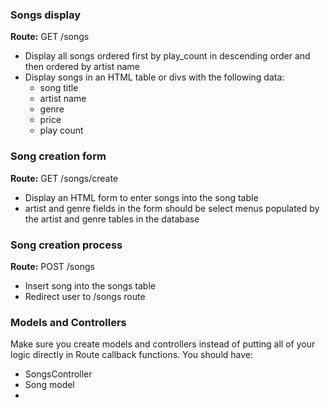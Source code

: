 

### Songs display

__Route:__ GET /songs

* Display all songs ordered first by play_count in descending order and then ordered by artist name
* Display songs in an HTML table or divs with the following data:
	* song title
	* artist name
	* genre
	* price
	* play count

### Song creation form

__Route:__ GET /songs/create

* Display an HTML form to enter songs into the song table
* artist and genre fields in the form should be select menus populated by the artist and genre tables in the database

### Song creation process

__Route:__ POST /songs

* Insert song into the songs table
* Redirect user to /songs route


### Models and Controllers

Make sure you create models and controllers instead of putting all of your logic directly in Route callback functions. You should have:

* SongsController
* Song model
* 